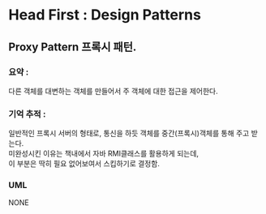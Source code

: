 # Head First : Design Patterns

## Proxy Pattern 프록시 패턴.
  
### 요약 :   
다른 객체를 대변하는 객체를 만들어서 주 객체에 대한 접근을 제어한다.    

### 기억 추적 :   
일반적인 프록시 서버의 형태로, 통신을 하듯 객체를 중간(프록시)객체를 통해 주고 받는다.  
미완성시킨 이유는 책내에서 자바 RMI클래스를 활용하게 되는데,  
이 부분은 딱히 필요 없어보여서 스킵하기로 결정함.   
    
  
### UML
NONE

